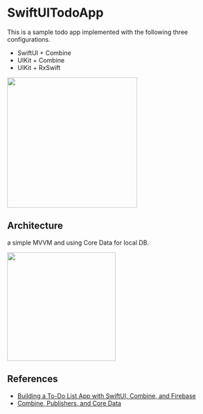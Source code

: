 # SwiftUITodoApp
This is a sample todo app implemented with the following three configurations.

- SwiftUI + Combine
- UIKit + Combine
- UIKit + RxSwift

<img src=https://user-images.githubusercontent.com/8536870/102258251-13adf300-3f51-11eb-8a3d-957e968fa9f4.gif width=300>

## Architecture
a simple MVVM and using Core Data for local DB.

<img src=https://user-images.githubusercontent.com/8536870/102254120-9a5fd180-3f4b-11eb-824d-343e18acb55b.png width=250>

## References
- [Building a To-Do List App with SwiftUI, Combine, and Firebase](https://medium.com/better-programming/replicating-the-ios-reminders-app-part1-44211a7b7029)
- [Combine, Publishers, and Core Data](https://medium.com/better-programming/combine-publishers-and-core-data-424b68fe9473)
